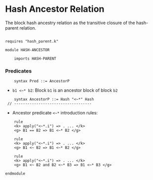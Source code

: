 Hash Ancestor Relation
======================

The block hash ancestry relation as the  transitive closure of the hash-parent relation. 
```k

requires "hash_parent.k"

module HASH-ANCESTOR

    imports HASH-PARENT
```

### Predicates

```k
    syntax Pred ::= AncestorP
```

- `b1 <~* b2`: Block `b1` is an ancestor block of block `b2`

```k
    syntax AncestorP ::= Hash "<~*" Hash
 // -----------------------------------
```

- Ancestor predicate `<~*` introduction rules:

```k
    rule
    <k> apply("<~*.i") => . ... </k>
    <g> B1 == B2 => B1 <~* B2 </g>
 
    rule
    <k> apply("<~*.i") => . ... </k>
    <g> B1 <~ B2 => B1 <~* B2 </g>
 
    rule
    <k> apply("<~*.i") => . ... </k>
    <g> B1 <~ B2 and B2 <~* B3 => B1 <~* B3 </g>
```

```k
endmodule
```
